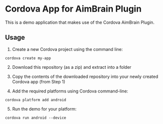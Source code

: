 # Cordova App for AimBrain Plugin

This is a demo application that makes use of the Cordova AimBrain Plugin.

## Usage

1. Create a new Cordova project using the command line:

```
cordova create my-app
```

2. Download this repository (as a zip) and extract into a folder

3. Copy the contents of the downloaded repository into your newly created Cordova app (from Step 1)

4. Add the required platforms using Cordova command-line:

```
cordova platform add android
```

5. Run the demo for your platform:

```
cordova run android --device
```
